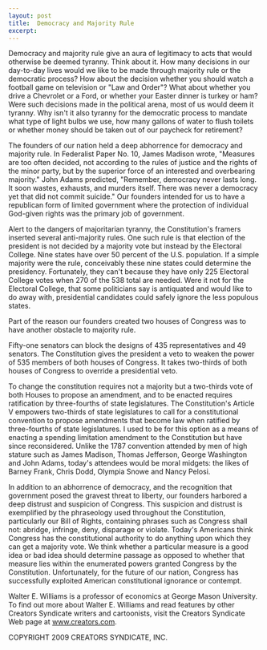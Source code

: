 ```yaml
---
layout: post
title:  Democracy and Majority Rule
excerpt:
---
```


Democracy and majority rule give an aura of legitimacy to acts that would  otherwise be deemed tyranny. Think about it. How many decisions in our day-to-day lives would we like to be made through majority rule or the democratic process? How about the decision whether you should watch a football game on television or "Law and Order"? What about whether you drive a Chevrolet or a Ford, or whether your Easter dinner is turkey or ham? Were such decisions made in the political arena, most of us would deem it tyranny. Why isn't it also tyranny for the democratic process to mandate what type of light bulbs we use, how many gallons of water to flush toilets or whether money should be taken out of our paycheck for retirement?

The founders of our nation held a deep abhorrence for democracy and majority rule. In Federalist Paper No. 10, James Madison wrote, "Measures are too often decided, not according to the rules of justice and the rights of the minor party, but by the superior force of an interested and overbearing majority." John Adams predicted, "Remember, democracy never lasts long. It soon wastes, exhausts, and murders itself. There was never a democracy yet that did not commit suicide." Our founders intended for us to have a republican form of limited government where the protection of individual God-given rights was the primary job of government.

Alert to the dangers of majoritarian tyranny, the Constitution's framers inserted several anti-majority rules. One such rule is that election of the president is not decided by a majority vote but instead by the Electoral College. Nine states have over 50 percent of the U.S. population. If a simple majority were the rule, conceivably these nine states could determine the presidency. Fortunately, they can't because they have only 225 Electoral College votes when 270 of the 538 total are needed. Were it not for the Electoral College, that some politicians say is antiquated and would like to do away with, presidential candidates could safely ignore the less populous states.

Part of the reason our founders created two houses of Congress was to have another obstacle to majority rule.

 Fifty-one senators can block the designs of 435 representatives and 49 senators. The Constitution gives the president a veto to weaken the power of 535 members of both houses of Congress. It takes two-thirds of both houses of Congress to override a presidential veto.

To change the constitution requires not a majority but a two-thirds vote of both Houses to propose an amendment, and to be enacted requires ratification by three-fourths of state legislatures. The Constitution's Article V empowers two-thirds of state legislatures to call for a constitutional convention to propose amendments that become law when ratified by three-fourths of state legislatures. I used to be for this option as a means of enacting a spending limitation amendment to the Constitution but have since reconsidered. Unlike the 1787 convention attended by men of high stature such as James Madison, Thomas Jefferson, George Washington and John Adams, today's attendees would be moral midgets: the likes of Barney Frank, Chris Dodd, Olympia Snowe and Nancy Pelosi.

In addition to an abhorrence of democracy, and the recognition that government posed the gravest threat to liberty, our founders harbored a deep distrust and suspicion of Congress. This suspicion and distrust is exemplified by the phraseology used throughout the Constitution, particularly our Bill of Rights, containing phrases such as Congress shall not: abridge, infringe, deny, disparage or violate. Today's Americans think Congress has the constitutional authority to do anything upon which they can get a majority vote. We think whether a particular measure is a good idea or bad idea should determine passage as opposed to whether that measure lies within the enumerated powers granted Congress by the Constitution. Unfortunately, for the future of our nation, Congress has successfully exploited American constitutional ignorance or contempt.

Walter E. Williams is a professor of economics at George Mason University. To find out more about Walter E. Williams and read features by other Creators Syndicate writers and cartoonists, visit the Creators Syndicate Web page at www.creators.com.

COPYRIGHT 2009 CREATORS SYNDICATE, INC.
